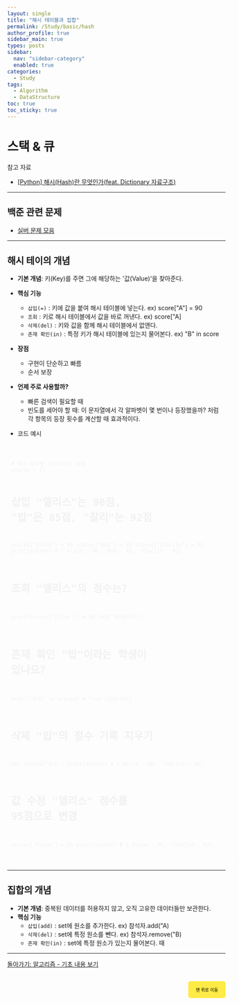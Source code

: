 ```yaml
---
layout: single
title: "해시 테이블과 집합"
permalink: /Study/basic/hash
author_profile: true
sidebar_main: true
types: posts
sidebar:
  nav: "sidebar-category"
  enabled: true
categories:
  - Study
tags:
  - Algorithm
  - DataStructure
toc: true
toc_sticky: true
---
```


# 스택 & 큐
참고 자료

- [[Python] 해시(Hash)란 무엇인가(feat. Dictionary 자료구조)](https://amazelimi.tistory.com/entry/Python-%ED%95%B4%EC%8B%9CHash%EB%9E%80-%EB%AC%B4%EC%97%87%EC%9D%B8%EA%B0%80feat-Dictionary-%EC%9E%90%EB%A3%8C%EA%B5%AC%EC%A1%B0)  

---

## 백준 관련 문제

- [실버 문제 모음](https://park-hoyeon.github.io/Study/algorithm/silver/hash) 

---

## 해시 테이의 개념

- **기본 개념**: 키(Key)를 주면 그에 해당하는 '값(Value)'을 찾아준다.  
- **핵심 기능**
  - `삽입(=)` : 키에 값을 붙여 해시 테이블에 넣는다. ex) score["A"] = 90  
  - `조회` : 키로 해시 테이블에서 값을 바로 꺼낸다.  ex) score["A]
  - `삭제(del)` : 키와 값을 함께 해시 테이블에서 없앤다.
  - `존재 확인(in)` : 특정 키가 해시 테이블에 있는지 물어본다. ex) "B" in score
- **장점**
  - 구현이 단순하고 빠름  
  - 순서 보장
- **언제 주로 사용할까?**
  - 빠른 검색이 필요할 때
  - 빈도를 세어야 할 때: 이 문자열에서 각 알파벳이 몇 번이나 등장했을까? 처럼 각 항목의 등장 횟수를 계산할 때 효과적이다.

- 코드 예시
  
<link rel="stylesheet" href="https://cdnjs.cloudflare.com/ajax/libs/highlight.js/11.8.0/styles/atom-one-dark.min.css">
<script src="https://cdnjs.cloudflare.com/ajax/libs/highlight.js/11.8.0/highlight.min.js"></script>
<script>hljs.highlightAll();</script>

<div style="padding:8px; border: 1px solid rgba(255, 255, 255, 0.2); border-radius:5px; background-color: rgba(255, 255, 255, 0.05); color: #f1f1f1; width: 100%; font-family: monospace;">
<pre><code class="python">
# 해시 테이블 (딕셔너리) 생성
scores = {}

# 삽입 "앨리스"는 90점, "밥"은 85점, "찰리"는 92점
scores["Alice"] = 90
scores["Bob"] = 85
scores["Charlie"] = 92
print(scores)  # {'Alice': 90, 'Bob': 85, 'Charlie': 92}

# 조회 "앨리스"의 점수는?
print(scores["Alice"])  # 90 (바로 찾아줍니다!)

# 존재 확인 "밥"이라는 학생이 있나요?
print("Bob" in scores)  # True (있습니다!)

# 삭제 "밥"의 점수 기록 지우기
del scores["Bob"]
print(scores)  # {'Alice': 90, 'Charlie': 92}

# 값 수정 "앨리스" 점수를 95점으로 변경
scores["Alice"] = 95
print(scores)  # {'Alice': 95, 'Charlie': 92}
</code></pre>
</div>

---

## 집합의 개념

- **기본 개념**: 중복된 데이터를 허용하지 않고, 오직 고유한 데이터들만 보관한다.
- **핵심 기능**
  - `삽입(add)` : set에 원소를 추가한다. ex) 참석자.add("A) 
  - `삭제(del)` : set에 특정 원소를 뺀다.  ex) 참석자.remove("B)  
  - `존재 확인(in)` : set에 특정 원소가 있는지 물어본다.  때

---

[돌아가기:  알고리즘 - 기초 내용 보기](https://park-hoyeon.github.io/Study/basic)   

<div style="text-align: right; margin-top: 30px;">
  <button onclick="scrollToTop()" style="
    padding: 10px 15px; 
    background-color: #FFEB46; 
    color: black; 
    border: 2px solid #FFEB46; 
    border-radius: 5px; 
    cursor: pointer; 
    font-size: 10px;">
    맨 위로 이동
  </button>
</div>

<script>
  function scrollToTop() {
    window.scrollTo({ top: 0, behavior: 'smooth' });
  }
</script>
